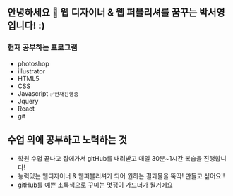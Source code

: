 ## 안녕하세요 👋 웹 디자이너 & 웹 퍼블리셔를 꿈꾸는 박서영입니다! :)
### 현재 공부하는 프로그램
* photoshop
* illustrator
* HTML5
* CSS
* Javascript `✅현재진행중`
* Jquery
* React
* git

## 수업 외에 공부하고 노력하는 것
* 학원 수업 끝나고 집에가서 gitHub를 내려받고 매일 30분~1시간 복습을 진행합니다!
* 능력있는 웹디자이너 & 웹퍼블리셔가 되어 원하는 결과물을 뚝딱! 만들고 싶어요!!
* gitHub를 예쁜 초록색으로 꾸미는 멋쟁이 가드너가 될거에요
